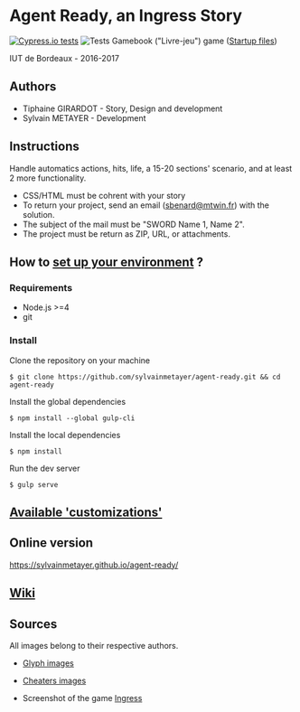 # Agent Ready, an Ingress Story

[![Cypress.io tests](https://img.shields.io/badge/cypress.io-tests-green.svg?style=flat-square)](https://cypress.io)
![Tests](https://github.com/sylvainmetayer/agent-ready/workflows/Main/badge.svg)
Gamebook ("Livre-jeu") game ([Startup files](http://deepnight.net/iut/))

IUT de Bordeaux - 2016-2017

## Authors

- Tiphaine GIRARDOT - Story, Design and development
- Sylvain METAYER - Development

## Instructions

Handle automatics actions, hits, life, a 15-20 sections' scenario, and at least 2 more functionality.

- CSS/HTML must be cohrent with your story
- To return your project, send an email ([sbenard@mtwin.fr](mailto:sbenard@mtwin.fr)) with the solution.
- The subject of the mail must be "SWORD Name 1, Name 2".
- The project must be return as ZIP, URL, or attachments.

## How to [set up your environment](https://github.com/sylvainmetayer/agent-ready/wiki/Installation) ?

### Requirements

- Node.js >=4
- git

### Install

Clone the repository on your machine
```console
$ git clone https://github.com/sylvainmetayer/agent-ready.git && cd agent-ready
```

Install the global dependencies
```console
$ npm install --global gulp-cli
```

Install the local dependencies
```console
$ npm install
```

Run the dev server
```console
$ gulp serve
```

## [Available 'customizations'](https://github.com/sylvainmetayer/agent-ready/wiki/Customization)

## Online version

https://sylvainmetayer.github.io/agent-ready/

## [Wiki](https://github.com/sylvainmetayer/agent-ready/wiki)

## Sources

All images belong to their respective authors.

- [Glyph images](http://ingress.wikia.com/wiki/Glyphs)

- [Cheaters images](https://imgflip.com/memegenerator)

- Screenshot of the game [Ingress](https://ingress.com)
